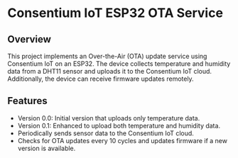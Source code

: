 # Consentium IoT ESP32 OTA Service

## Overview

This project implements an Over-the-Air (OTA) update service using Consentium IoT on an ESP32. The device collects temperature and humidity data from a DHT11 sensor and uploads it to the Consentium IoT cloud. Additionally, the device can receive firmware updates remotely.

## Features
 - Version 0.0: Initial version that uploads only temperature data.
 - Version 0.1: Enhanced to upload both temperature and humidity data.
 - Periodically sends sensor data to the Consentium IoT cloud.
 - Checks for OTA updates every 10 cycles and updates firmware if a new version is available.
